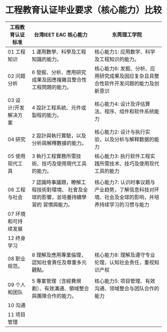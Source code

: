 

# 工程教育认证毕业要求（核心能力）比较


| 工程教育认证标准     | 台湾IEET EAC 核心能力 | 东莞理工学院      |
| ----------------- | ------------------- | --------------- |
| 01 工程知识|1 運用數學、科學及工程知識的能力。| 核心能力1:  应用数学、科学及工程知识的能力。|
| 02 问题分析|6  發掘、分析、應用研究成果及因應複雜且整合性工程問題的能力。 | 核心能力6:  发掘、分析、应用研究成果及因应复杂且具整合性软件开发问题的能力及创新意识 |
| 03 设计/开发解决方案 |4  設計工程系統、元件或製程的能力。| 核心能力4:  设计及评估算法、程序、组件和软件系统能力 |
| 04 研究|2  設計與執行實驗，以及分析與解釋數據的能力。| 核心能力2:  设计与执行实验，以及分析与解释数据的能力 |
| 05 使用现代工具  |3  執行工程實務所需技術、技巧及使用現代工具的能力。| 核心能力3:  执行软件工程实践所需技术、技巧及使用现代工具的能力 |
|  |  |  |
| 06 工程与社会|7  認識時事議題，瞭解工程技術對環境、 社會及全球的影響，並培養持續學習的 習慣與能力。 | 核心能力7:  认识时事议题与产业趋势，了解信息科技对环境、社会及全球的影响，并培养持续学习的习惯与能力 |
| 07 环境和可持续发展  |  |  |
| 12 终身学习|  |  |
| 08 职业规范。|8 理解及應用專業倫理，認知社會責任及尊重多元觀點。 | 核心能力8:  理解及遵守专业伦理，认知社会责任，重视知识产权|
|  |  |  |
| 09 个人和团队|5 專案管理（含經費規劃）、有效溝通、領域整合與團隊合作的能力。 | 核心能力5:  项目管理、有效沟通、领域整合与团队合作的能力 |
| 10 沟通|  |  |
| 11 项目管理|  |  |
